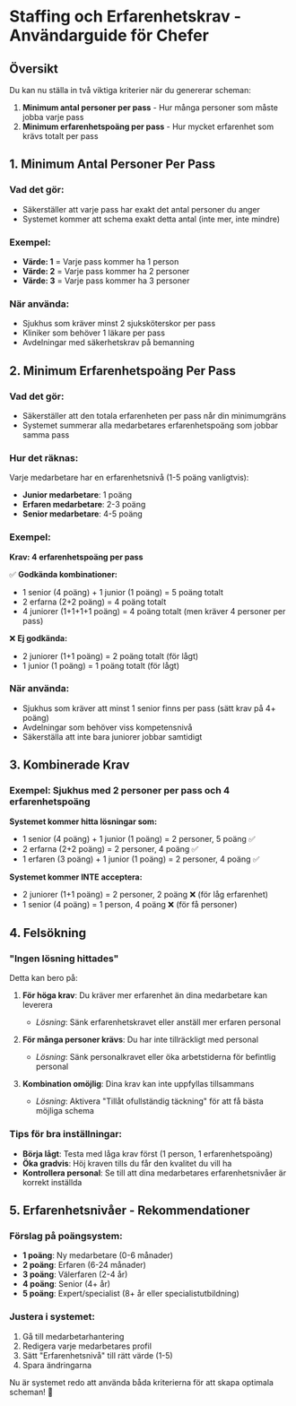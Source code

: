 # Staffing och Erfarenhetskrav - Användarguide för Chefer

## Översikt
Du kan nu ställa in två viktiga kriterier när du genererar scheman:

1. **Minimum antal personer per pass** - Hur många personer som måste jobba varje pass
2. **Minimum erfarenhetspoäng per pass** - Hur mycket erfarenhet som krävs totalt per pass

## 1. Minimum Antal Personer Per Pass

### Vad det gör:
- Säkerställer att varje pass har exakt det antal personer du anger
- Systemet kommer att schema exakt detta antal (inte mer, inte mindre)

### Exempel:
- **Värde: 1** = Varje pass kommer ha 1 person
- **Värde: 2** = Varje pass kommer ha 2 personer  
- **Värde: 3** = Varje pass kommer ha 3 personer

### När använda:
- Sjukhus som kräver minst 2 sjuksköterskor per pass
- Kliniker som behöver 1 läkare per pass
- Avdelningar med säkerhetskrav på bemanning

## 2. Minimum Erfarenhetspoäng Per Pass

### Vad det gör:
- Säkerställer att den totala erfarenheten per pass når din minimumgräns
- Systemet summerar alla medarbetares erfarenhetspoäng som jobbar samma pass

### Hur det räknas:
Varje medarbetare har en erfarenhetsnivå (1-5 poäng vanligtvis):
- **Junior medarbetare**: 1 poäng
- **Erfaren medarbetare**: 2-3 poäng  
- **Senior medarbetare**: 4-5 poäng

### Exempel:
**Krav: 4 erfarenhetspoäng per pass**

✅ **Godkända kombinationer:**
- 1 senior (4 poäng) + 1 junior (1 poäng) = 5 poäng totalt
- 2 erfarna (2+2 poäng) = 4 poäng totalt
- 4 juniorer (1+1+1+1 poäng) = 4 poäng totalt (men kräver 4 personer per pass)

❌ **Ej godkända:**
- 2 juniorer (1+1 poäng) = 2 poäng totalt (för lågt)
- 1 junior (1 poäng) = 1 poäng totalt (för lågt)

### När använda:
- Sjukhus som kräver att minst 1 senior finns per pass (sätt krav på 4+ poäng)
- Avdelningar som behöver viss kompetensnivå
- Säkerställa att inte bara juniorer jobbar samtidigt

## 3. Kombinerade Krav

### Exempel: Sjukhus med 2 personer per pass och 4 erfarenhetspoäng

**Systemet kommer hitta lösningar som:**
- 1 senior (4 poäng) + 1 junior (1 poäng) = 2 personer, 5 poäng ✅
- 2 erfarna (2+2 poäng) = 2 personer, 4 poäng ✅
- 1 erfaren (3 poäng) + 1 junior (1 poäng) = 2 personer, 4 poäng ✅

**Systemet kommer INTE acceptera:**
- 2 juniorer (1+1 poäng) = 2 personer, 2 poäng ❌ (för låg erfarenhet)
- 1 senior (4 poäng) = 1 person, 4 poäng ❌ (för få personer)

## 4. Felsökning

### "Ingen lösning hittades"
Detta kan bero på:

1. **För höga krav**: Du kräver mer erfarenhet än dina medarbetare kan leverera
   - *Lösning*: Sänk erfarenhetskravet eller anställ mer erfaren personal

2. **För många personer krävs**: Du har inte tillräckligt med personal
   - *Lösning*: Sänk personalkravet eller öka arbetstiderna för befintlig personal

3. **Kombination omöjlig**: Dina krav kan inte uppfyllas tillsammans
   - *Lösning*: Aktivera "Tillåt ofullständig täckning" för att få bästa möjliga schema

### Tips för bra inställningar:
- **Börja lågt**: Testa med låga krav först (1 person, 1 erfarenhetspoäng)
- **Öka gradvis**: Höj kraven tills du får den kvalitet du vill ha  
- **Kontrollera personal**: Se till att dina medarbetares erfarenhetsnivåer är korrekt inställda

## 5. Erfarenhetsnivåer - Rekommendationer

### Förslag på poängsystem:
- **1 poäng**: Ny medarbetare (0-6 månader)
- **2 poäng**: Erfaren (6-24 månader)
- **3 poäng**: Välerfaren (2-4 år)
- **4 poäng**: Senior (4+ år)
- **5 poäng**: Expert/specialist (8+ år eller specialistutbildning)

### Justera i systemet:
1. Gå till medarbetarhantering
2. Redigera varje medarbetares profil
3. Sätt "Erfarenhetsnivå" till rätt värde (1-5)
4. Spara ändringarna

Nu är systemet redo att använda båda kriterierna för att skapa optimala scheman! 🎯
